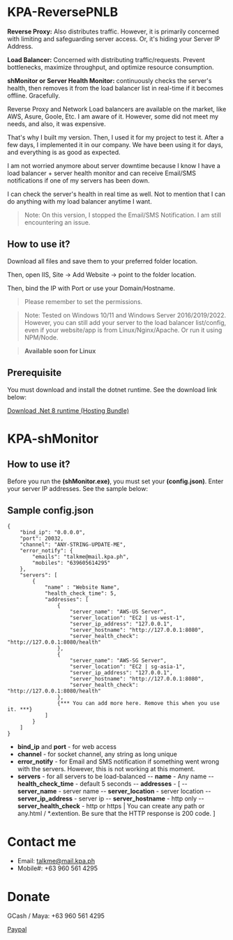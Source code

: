 
# KPA-ReversePNLB

**Reverse Proxy:** Also distributes traffic. However, it is primarily concerned with limiting and safeguarding server access. Or, it's hiding your Server IP Address.

**Load Balancer:** Concerned with distributing traffic/requests. Prevent bottlenecks, maximize throughput, and optimize resource consumption.

**shMonitor or Server Health Monitor:** continuously checks the server's health, then removes it from the load balancer list in real-time if it becomes offline. Gracefully.

Reverse Proxy and Network Load balancers are available on the market, like AWS, Asure, Goole, Etc. I am aware of it. However, some did not meet my needs, and also, it was expensive.

That's why I built my version. Then, I used it for my project to test it. After a few days, I implemented it in our company. We have been using it for days, and everything is as good as expected. 

I am not worried anymore about server downtime because I know I have a load balancer + server health monitor and can receive Email/SMS notifications if one of my servers has been down.

I can check the server's health in real time as well. Not to mention that I can do anything with my load balancer anytime I want.

> Note: On this version, I stopped the Email/SMS Notification. I am still encountering an issue.

## How to use it?

Download all files and save them to your preferred folder location. 

Then, open IIS, Site -> Add Website -> point to the folder location. 

Then, bind the IP with Port or use your Domain/Hostname.

> Please remember to set the permissions.

> Note: Tested on Windows 10/11 and Windows Server 2016/2019/2022. However, you can still add your server to the load balancer list/config, even if your website/app is from Linux/Nginx/Apache. Or run it using NPM/Node.

> **Available soon for Linux**

## Prerequisite

You must download and install the dotnet runtime. See the download link below:

[Download .Net 8 runtime (Hosting Bundle)](https://dotnet.microsoft.com/en-us/download/dotnet/thank-you/runtime-aspnetcore-8.0.1-windows-hosting-bundle-installer "Dotnet 8")

# KPA-shMonitor

## How to use it?

Before you run the **(shMonitor.exe)**, you must set your **(config.json)**. Enter your server IP addresses. See the sample below:

## Sample config.json

```
{
    "bind_ip": "0.0.0.0",
    "port": 20032,
    "channel": "ANY-STRING-UPDATE-ME",
    "error_notify": {
        "emails": "talkme@mail.kpa.ph",
        "mobiles": "639605614295"
    },
    "servers": [
        {
            "name" : "Website Name",
            "health_check_time": 5,
            "addresses": [
                {
                    "server_name": "AWS-US Server",
                    "server_location": "EC2 | us-west-1",
                    "server_ip_address": "127.0.0.1",
                    "server_hostname": "http://127.0.0.1:8080",
                    "server_health_check": "http://127.0.0.1:8080/health"
                },
                {
                    "server_name": "AWS-SG Server",
                    "server_location": "EC2 | sg-asia-1",
                    "server_ip_address": "127.0.0.1",
                    "server_hostname": "http://127.0.0.1:8080",
                    "server_health_check": "http://127.0.0.1:8080/health"
                },
                {*** You can add more here. Remove this when you use it. ***}
            ]
        }
    ]
}
```

- **bind_ip** and **port** - for web access
- **channel** - for socket channel, any string as long unique
- **error_notify** - for Email and SMS notification if something went wrong with the servers. However, this is not working at this moment.
- **servers** - for all servers to be load-balanced
-- **name** - Any name
-- **health_check_time** - default 5 seconds
-- **addresses** - [
    -- **server_name** - server name
    -- **server_location** - server location
    -- **server_ip_address** - server ip
    -- **server_hostname** - http only
    -- **server_health_check** - http or https | You can create any path or any.html / *.extention. Be sure that the HTTP response is 200 code.
]

# Contact me

- Email: talkme@mail.kpa.ph
- Mobile#: +63 960 561 4295

# Donate

GCash / Maya: +63 960 561 4295

[Paypal](https://paypal.me/kpa21 "Paypal")